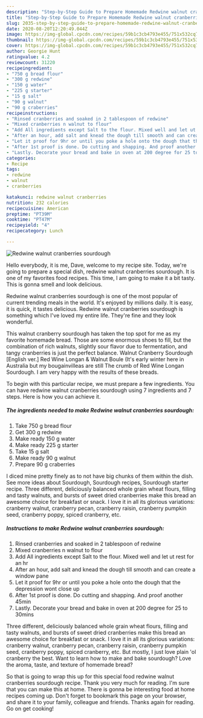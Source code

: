 ```yaml
---
description: "Step-by-Step Guide to Prepare Homemade Redwine walnut cranberries sourdough"
title: "Step-by-Step Guide to Prepare Homemade Redwine walnut cranberries sourdough"
slug: 2035-step-by-step-guide-to-prepare-homemade-redwine-walnut-cranberries-sourdough
date: 2020-08-20T12:20:49.044Z
image: https://img-global.cpcdn.com/recipes/59b1c3cb4793e455/751x532cq70/redwine-walnut-cranberries-sourdough-recipe-main-photo.jpg
thumbnail: https://img-global.cpcdn.com/recipes/59b1c3cb4793e455/751x532cq70/redwine-walnut-cranberries-sourdough-recipe-main-photo.jpg
cover: https://img-global.cpcdn.com/recipes/59b1c3cb4793e455/751x532cq70/redwine-walnut-cranberries-sourdough-recipe-main-photo.jpg
author: Georgie Hunt
ratingvalue: 4.2
reviewcount: 31220
recipeingredient:
- "750 g bread flour"
- "300 g redwine"
- "150 g water"
- "225 g starter"
- "15 g salt"
- "90 g walnut"
- "90 g craberries"
recipeinstructions:
- "Rinsed cranberries and soaked in 2 tablespoon of redwine"
- "Mixed cranberries n walnut to flour"
- "Add All ingredients except Salt to the flour. Mixed well and let ut rest for an hr"
- "After an hour, add salt and knead the dough till smooth and can create a window pane"
- "Let it proof for 9hr or until you poke a hole onto the dough that the depression wont close up"
- "After 1st proof is done. Do cutting and shapping. And proof another 45min"
- "Lastly. Decorate your bread and bake in oven at 200 degree for 25 to 30mins"
categories:
- Recipe
tags:
- redwine
- walnut
- cranberries

katakunci: redwine walnut cranberries 
nutrition: 232 calories
recipecuisine: American
preptime: "PT39M"
cooktime: "PT47M"
recipeyield: "4"
recipecategory: Lunch

---
```



![Redwine walnut cranberries sourdough](https://img-global.cpcdn.com/recipes/59b1c3cb4793e455/751x532cq70/redwine-walnut-cranberries-sourdough-recipe-main-photo.jpg)

Hello everybody, it is me, Dave, welcome to my recipe site. Today, we're going to prepare a special dish, redwine walnut cranberries sourdough. It is one of my favorites food recipes. This time, I am going to make it a bit tasty. This is gonna smell and look delicious.

Redwine walnut cranberries sourdough is one of the most popular of current trending meals in the world. It's enjoyed by millions daily. It is easy, it is quick, it tastes delicious. Redwine walnut cranberries sourdough is something which I've loved my entire life. They're fine and they look wonderful.

This walnut cranberry sourdough has taken the top spot for me as my favorite homemade bread. Those are some enormous shoes to fill, but the combination of rich walnuts, slightly sour flavor due to fermentation, and tangy cranberries is just the perfect balance. Walnut Cranberry Sourdough [English ver.] Red Wine Longan &amp; Walnut Boule (It&#39;s early winter here in Australia but my bougainvilleas are still The crumb of Red Wine Longan Sourdough. I am very happy with the results of these breads.


To begin with this particular recipe, we must prepare a few ingredients. You can have redwine walnut cranberries sourdough using 7 ingredients and 7 steps. Here is how you can achieve it.

<!--inarticleads1-->

##### The ingredients needed to make Redwine walnut cranberries sourdough:

1. Take 750 g bread flour
1. Get 300 g redwine
1. Make ready 150 g water
1. Make ready 225 g starter
1. Take 15 g salt
1. Make ready 90 g walnut
1. Prepare 90 g craberries


I diced mine pretty finely as to not have big chunks of them within the dish. See more ideas about Sourdough, Sourdough recipes, Sourdough starter recipe. Three different, deliciously balanced whole grain wheat flours, filling and tasty walnuts, and bursts of sweet dried cranberries make this bread an awesome choice for breakfast or snack. I love it in all its glorious variations: cranberry walnut, cranberry pecan, cranberry raisin, cranberry pumpkin seed, cranberry poppy, spiced cranberry, etc. 

<!--inarticleads2-->

##### Instructions to make Redwine walnut cranberries sourdough:

1. Rinsed cranberries and soaked in 2 tablespoon of redwine
1. Mixed cranberries n walnut to flour
1. Add All ingredients except Salt to the flour. Mixed well and let ut rest for an hr
1. After an hour, add salt and knead the dough till smooth and can create a window pane
1. Let it proof for 9hr or until you poke a hole onto the dough that the depression wont close up
1. After 1st proof is done. Do cutting and shapping. And proof another 45min
1. Lastly. Decorate your bread and bake in oven at 200 degree for 25 to 30mins


Three different, deliciously balanced whole grain wheat flours, filling and tasty walnuts, and bursts of sweet dried cranberries make this bread an awesome choice for breakfast or snack. I love it in all its glorious variations: cranberry walnut, cranberry pecan, cranberry raisin, cranberry pumpkin seed, cranberry poppy, spiced cranberry, etc. But mostly, I just love plain &#39;ol cranberry the best. Want to learn how to make and bake sourdough? Love the aroma, taste, and texture of homemade bread? 

So that is going to wrap this up for this special food redwine walnut cranberries sourdough recipe. Thank you very much for reading. I'm sure that you can make this at home. There is gonna be interesting food at home recipes coming up. Don't forget to bookmark this page on your browser, and share it to your family, colleague and friends. Thanks again for reading. Go on get cooking!
